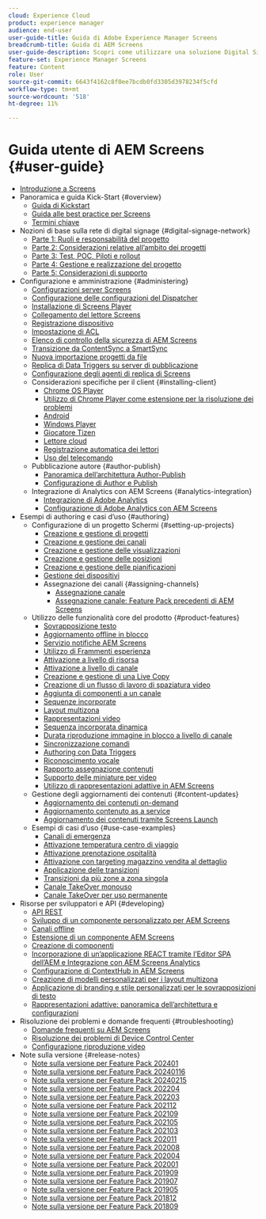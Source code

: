 ```yaml
---
cloud: Experience Cloud
product: experience manager
audience: end-user
user-guide-title: Guida di Adobe Experience Manager Screens
breadcrumb-title: Guida di AEM Screens
user-guide-description: Scopri come utilizzare una soluzione Digital Signage per pubblicare esperienze e interazioni digitali dinamiche e interattive.
feature-set: Experience Manager Screens
feature: Content
role: User
source-git-commit: 6643f4162c8f0ee7bcdb0fd3305d3978234f5cfd
workflow-type: tm+mt
source-wordcount: '518'
ht-degree: 11%

---
```



# Guida utente di AEM Screens {#user-guide}

+ [Introduzione a Screens](aem-screens-introduction.md)
+ Panoramica e guida Kick-Start {#overview}
   + [Guida di Kickstart](kickstart-for-aem-screens.md)
   + [Guida alle best practice per Screens](https://experienceleague.adobe.com/it/docs/experience-manager-screens/using/about-guide)
   + [Termini chiave](screens-glossary.md)
+ Nozioni di base sulla rete di digital signage {#digital-signage-network}
   + [Parte 1: Ruoli e responsabilità del progetto](project-roles-responsibilities.md)
   + [Parte 2: Considerazioni relative all’ambito dei progetti](project-considerations.md)
   + [Parte 3: Test, POC, Piloti e rollout](testing-pocs-pilots-rollouts.md)
   + [Parte 4: Gestione e realizzazione del progetto](project-management-and-deployment.md)
   + [Parte 5: Considerazioni di supporto](support-considerations.md)
+ Configurazione e amministrazione {#administering}
   + [Configurazioni server Screens](configuring-screens-introduction.md)
   + [Configurazione delle configurazioni del Dispatcher](dispatcher-configurations-aem-screens.md)
   + [Installazione di Screens Player](installing-screens-player.md)
   + [Collegamento del lettore Screens](working-with-screens-player.md)
   + [Registrazione dispositivo](device-registration.md)
   + [Impostazione di ACL](setting-up-acls.md)
   + [Elenco di controllo della sicurezza di AEM Screens](security-checklist.md)
   + [Transizione da ContentSync a SmartSync](smartsync.md)
   + [Nuova importazione progetti da file](project-importer.md)
   + [Replica di Data Triggers su server di pubblicazione](replicating-data-triggers.md)
   + [Configurazione degli agenti di replica di Screens](configure-screens-replication.md)
   + Considerazioni specifiche per il client {#installing-client}
      + [Chrome OS Player](implementing-chrome-os-player.md)
      + [Utilizzo di Chrome Player come estensione per la risoluzione dei problemi](using-chrome-player-as-an-extension.md)
      + [Android](implementing-android-player.md)
      + [Windows Player](implementing-windows-player.md)
      + [Giocatore Tizen](tizen-player.md)
      + [Lettore cloud](implementing-cloud-player.md)
      + [Registrazione automatica dei lettori](auto-registration-players.md)
      + [Uso del telecomando](implementing-remote-control.md)
   + Pubblicazione autore {#author-publish}
      + [Panoramica dell’architettura Author-Publish](author-publish-architecture-overview.md)
      + [Configurazione di Author e Publish](author-and-publish.md)
   + Integrazione di Analytics con AEM Screens {#analytics-integration}
      + [Integrazione di Adobe Analytics](adobe-analytics-integration-aem-screens.md)
      + [Configurazione di Adobe Analytics con AEM Screens](configuring-adobe-analytics-aem-screens.md)
+ Esempi di authoring e casi d’uso {#authoring}
   + Configurazione di un progetto Schermi {#setting-up-projects}
      + [Creazione e gestione di progetti](creating-a-screens-project.md)
      + [Creazione e gestione dei canali](managing-channels.md)
      + [Creazione e gestione delle visualizzazioni](managing-displays.md)
      + [Creazione e gestione delle posizioni](managing-locations.md)
      + [Creazione e gestione delle pianificazioni](managing-schedules.md)
      + [Gestione dei dispositivi](managing-devices.md)
      + Assegnazione dei canali {#assigning-channels}
         + [Assegnazione canale](channel-assignment-latest-fp.md)
         + [Assegnazione canale: Feature Pack precedenti di AEM Screens](channel-assignment.md)
   + Utilizzo delle funzionalità core del prodotto {#product-features}
      + [Sovrapposizione testo](text-overlay.md)
      + [Aggiornamento offline in blocco](bulk-offline-update.md)
      + [Servizio notifiche AEM Screens](screens-notifications-service.md)
      + [Utilizzo di Frammenti esperienza](experience-fragments-in-screens.md)
      + [Attivazione a livello di risorsa](asset-level-scheduling.md)
      + [Attivazione a livello di canale](channel-level-activation.md)
      + [Creazione e gestione di una Live Copy](managing-livecopy.md)
      + [Creazione di un flusso di lavoro di spaziatura video](creating-a-video-padding-workflow.md)
      + [Aggiunta di componenti a un canale](adding-components-to-a-channel.md)
      + [Sequenze incorporate](embedded-sequences.md)
      + [Layout multizona](multi-zone-layout-aem-screens.md)
      + [Rappresentazioni video](generating-renditions.md)
      + [Sequenza incorporata dinamica](dynamic-embedded-sequences.md)
      + [Durata riproduzione immagine in blocco a livello di canale](channel-level-image-playback.md)
      + [Sincronizzazione comandi](using-command-sync.md)
      + [Authoring con Data Triggers](authoring-data-triggers.md)
      + [Riconoscimento vocale](voice-recognition.md)
      + [Rapporto assegnazione contenuti](content-assignment-report.md)
      + [Supporto delle miniature per video](thumbnail-support.md)
      + [Utilizzo di rappresentazioni adattive in AEM Screens](using-adaptive-renditions.md)
   + Gestione degli aggiornamenti dei contenuti {#content-updates}
      + [Aggiornamento dei contenuti on-demand](on-demand-content.md)
      + [Aggiornamento contenuto as a service](content-update-as-a-service.md)
      + [Aggiornamento dei contenuti tramite Screens Launch](launches.md)
   + Esempi di casi d’uso {#use-case-examples}
      + [Canali di emergenza](emergency-channel.md)
      + [Attivazione temperatura centro di viaggio](local-temperature-activation.md)
      + [Attivazione prenotazione ospitalità](hospitality-reservation-activation.md)
      + [Attivazione con targeting magazzino vendita al dettaglio](retail-inventory-activation.md)
      + [Applicazione delle transizioni](applying-transitions.md)
      + [Transizioni da più zone a zona singola](multizone-to-singlezone.md)
      + [Canale TakeOver monouso](single-use-takeover-channel.md)
      + [Canale TakeOver per uso permanente](perpetual-takeover-channel.md)
+ Risorse per sviluppatori e API {#developing}
   + [API REST](rest-api.md)
   + [Sviluppo di un componente personalizzato per AEM Screens](developing-custom-component-tutorial-develop.md)
   + [Canali offline](offline-channels.md)
   + [Estensione di un componente AEM Screens](extending-component-tutorial-develop.md)
   + [Creazione di componenti](creating-components.md)
   + [Incorporazione di un’applicazione REACT tramite l’Editor SPA dell’AEM e Integrazione con AEM Screens Analytics](embedding-react-app.md)
   + [Configurazione di ContextHub in AEM Screens](configuring-context-hub.md)
   + [Creazione di modelli personalizzati per i layout multizona](creating-custom-templates-multizone-layouts.md)
   + [Applicazione di branding e stile personalizzati per le sovrapposizioni di testo](custom-branding-text-overlays.md)
   + [Rappresentazioni adattive: panoramica dell’architettura e configurazioni](/help/user-guide/adaptive-renditions.md)
+ Risoluzione dei problemi e domande frequenti {#troubleshooting}
   + [Domande frequenti su AEM Screens](aem-screens-faqs.md)
   + [Risoluzione dei problemi di Device Control Center](monitoring-screens.md)
   + [Configurazione riproduzione video](troubleshoot-videos.md)
+ Note sulla versione {#release-notes}
   + [Note sulla versione per Feature Pack 202401](release-notes-fp-202401.md)
   + [Note sulla versione per Feature Pack 20240116](release-notes-fp-20240116.md)
   + [Note sulla versione per Feature Pack 20240215](release-notes-fp-20240215.md)
   + [Note sulla versione per Feature Pack 202204](release-notes-fp-202204.md)
   + [Note sulla versione per Feature Pack 202203](release-notes-fp-202203.md)
   + [Note sulla versione per Feature Pack 202112](release-notes-fp-202112.md)
   + [Note sulla versione per Feature Pack 202109](release-notes-fp-202109.md)
   + [Note sulla versione per Feature Pack 202105](release-notes-fp-202105.md)
   + [Note sulla versione per Feature Pack 202103](release-notes-fp-202103.md)
   + [Note sulla versione per Feature Pack 202011](release-notes-fp-202011.md)
   + [Note sulla versione per Feature Pack 202008](release-notes-fp-202008.md)
   + [Note sulla versione per Feature Pack 202004](release-notes-fp-202004.md)
   + [Note sulla versione per Feature Pack 202001](release-notes-fp-202001.md)
   + [Note sulla versione per Feature Pack 201909](release-notes-fp-201909.md)
   + [Note sulla versione per Feature Pack 201907](release-notes-fp-201907.md)
   + [Note sulla versione per Feature Pack 201905](screens-release-notes-fp-201905.md)
   + [Note sulla versione per Feature Pack 201812](release-notes-fp-201812.md)
   + [Note sulla versione per Feature Pack 201809](screens-release-notes.md)
